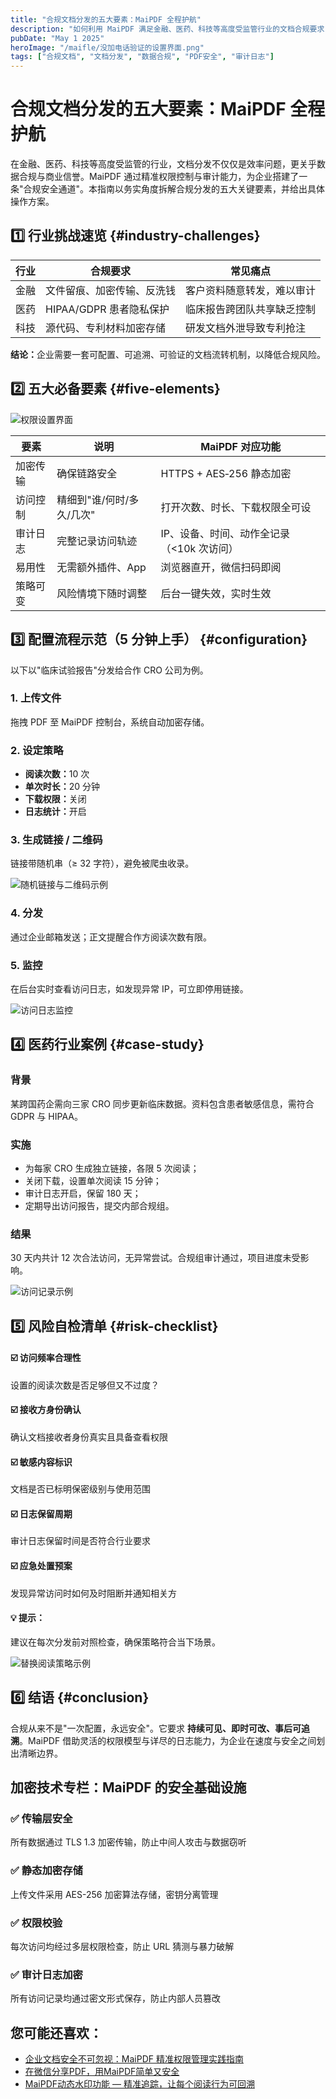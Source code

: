 ```yaml
---
title: "合规文档分发的五大要素：MaiPDF 全程护航"
description: "如何利用 MaiPDF 满足金融、医药、科技等高度受监管行业的文档合规要求，打造安全可控的文档分发流程"
pubDate: "May 1 2025"
heroImage: "/maifle/没加电话验证的设置界面.png"
tags: ["合规文档", "文档分发", "数据合规", "PDF安全", "审计日志"]
---
```


# 合规文档分发的五大要素：MaiPDF 全程护航

<div class="intro-panel">
  在金融、医药、科技等高度受监管的行业，文档分发不仅仅是效率问题，更关乎数据合规与商业信誉。MaiPDF 通过精准权限控制与审计能力，为企业搭建了一条"合规安全通道"。本指南以务实角度拆解合规分发的五大关键要素，并给出具体操作方案。
</div>

## 1️⃣ 行业挑战速览 {#industry-challenges}

<div class="industry-table">
  <table>
    <thead>
      <tr>
        <th>行业</th>
        <th>合规要求</th>
        <th>常见痛点</th>
      </tr>
    </thead>
    <tbody>
      <tr>
        <td>金融</td>
        <td>文件留痕、加密传输、反洗钱</td>
        <td>客户资料随意转发，难以审计</td>
      </tr>
      <tr>
        <td>医药</td>
        <td>HIPAA/GDPR 患者隐私保护</td>
        <td>临床报告跨团队共享缺乏控制</td>
      </tr>
      <tr>
        <td>科技</td>
        <td>源代码、专利材料加密存储</td>
        <td>研发文档外泄导致专利抢注</td>
      </tr>
    </tbody>
  </table>
</div>

<div class="conclusion-box">
  <p><strong>结论：</strong>企业需要一套可配置、可追溯、可验证的文档流转机制，以降低合规风险。</p>
</div>

## 2️⃣ 五大必备要素 {#five-elements}

![权限设置界面](/maifle/没加电话验证的设置界面.png)

<div class="elements-table">
  <table>
    <thead>
      <tr>
        <th>要素</th>
        <th>说明</th>
        <th>MaiPDF 对应功能</th>
      </tr>
    </thead>
    <tbody>
      <tr>
        <td>加密传输</td>
        <td>确保链路安全</td>
        <td>HTTPS + AES‑256 静态加密</td>
      </tr>
      <tr>
        <td>访问控制</td>
        <td>精细到"谁/何时/多久/几次"</td>
        <td>打开次数、时长、下载权限全可设</td>
      </tr>
      <tr>
        <td>审计日志</td>
        <td>完整记录访问轨迹</td>
        <td>IP、设备、时间、动作全记录（<10k 次访问）</td>
      </tr>
      <tr>
        <td>易用性</td>
        <td>无需额外插件、App</td>
        <td>浏览器直开，微信扫码即阅</td>
      </tr>
      <tr>
        <td>策略可变</td>
        <td>风险情境下随时调整</td>
        <td>后台一键失效，实时生效</td>
      </tr>
    </tbody>
  </table>
</div>

## 3️⃣ 配置流程示范（5 分钟上手） {#configuration}

以下以"临床试验报告"分发给合作 CRO 公司为例。

<div class="steps-container">
  <div class="step">
    <h3>1. 上传文件</h3>
    <p>拖拽 PDF 至 MaiPDF 控制台，系统自动加密存储。</p>
  </div>
  
  <div class="step">
    <h3>2. 设定策略</h3>
    <ul>
      <li><strong>阅读次数：</strong>10 次</li>
      <li><strong>单次时长：</strong>20 分钟</li>
      <li><strong>下载权限：</strong>关闭</li>
      <li><strong>日志统计：</strong>开启</li>
    </ul>
  </div>
  
  <div class="step">
    <h3>3. 生成链接 / 二维码</h3>
    <p>链接带随机串（≥ 32 字符），避免被爬虫收录。</p>
    <img src="/maifle/阅读码示例.png" alt="随机链接与二维码示例" class="step-image">
  </div>
  
  <div class="step">
    <h3>4. 分发</h3>
    <p>通过企业邮箱发送；正文提醒合作方阅读次数有限。</p>
  </div>
  
  <div class="step">
    <h3>5. 监控</h3>
    <p>在后台实时查看访问日志，如发现异常 IP，可立即停用链接。</p>
    <img src="/maifle/阅读记录查询.png" alt="访问日志监控" class="step-image">
  </div>
</div>

## 4️⃣ 医药行业案例 {#case-study}

<div class="case-study">
  <h3>背景</h3>
  <p>某跨国药企需向三家 CRO 同步更新临床数据。资料包含患者敏感信息，需符合 GDPR 与 HIPAA。</p>
  
  <h3>实施</h3>
  <ul>
    <li>为每家 CRO 生成独立链接，各限 5 次阅读；</li>
    <li>关闭下载，设置单次阅读 15 分钟；</li>
    <li>审计日志开启，保留 180 天；</li>
    <li>定期导出访问报告，提交内部合规组。</li>
  </ul>
  
  <h3>结果</h3>
  <p>30 天内共计 12 次合法访问，无异常尝试。合规组审计通过，项目进度未受影响。</p>
  <img src="/maifle/阅读记录查询结果示例.png" alt="访问记录示例" class="case-image">
</div>

## 5️⃣ 风险自检清单 {#risk-checklist}

<div class="checklist-container">
  <div class="checklist-item">
    <h4>☑️ 访问频率合理性</h4>
    <p>设置的阅读次数是否足够但又不过度？</p>
  </div>
  
  <div class="checklist-item">
    <h4>☑️ 接收方身份确认</h4>
    <p>确认文档接收者身份真实且具备查看权限</p>
  </div>
  
  <div class="checklist-item">
    <h4>☑️ 敏感内容标识</h4>
    <p>文档是否已标明保密级别与使用范围</p>
  </div>
  
  <div class="checklist-item">
    <h4>☑️ 日志保留周期</h4>
    <p>审计日志保留时间是否符合行业要求</p>
  </div>
  
  <div class="checklist-item">
    <h4>☑️ 应急处置预案</h4>
    <p>发现异常访问时如何及时阻断并通知相关方</p>
  </div>
</div>

<div class="tip-box">
  <h4>💡 提示：</h4>
  <p>建议在每次分发前对照检查，确保策略符合当下场景。</p>
  <img src="/maifle/替换阅读码的例子.png" alt="替换阅读策略示例" class="tip-image">
</div>

## 6️⃣ 结语 {#conclusion}

<div class="conclusion-panel">
  <p>合规从来不是"一次配置，永远安全"。它要求 <strong>持续可见、即时可改、事后可追溯</strong>。MaiPDF 借助灵活的权限模型与详尽的日志能力，为企业在速度与安全之间划出清晰边界。</p>
</div>

## 加密技术专栏：MaiPDF 的安全基础设施

<div class="security-infrastructure">
  <h3>✅ 传输层安全</h3>
  <p>所有数据通过 TLS 1.3 加密传输，防止中间人攻击与数据窃听</p>
  
  <h3>✅ 静态加密存储</h3>
  <p>上传文件采用 AES-256 加密算法存储，密钥分离管理</p>
  
  <h3>✅ 权限校验</h3>
  <p>每次访问均经过多层权限检查，防止 URL 猜测与暴力破解</p>
  
  <h3>✅ 审计日志加密</h3>
  <p>所有访问记录均通过密文形式保存，防止内部人员篡改</p>
</div>

## 您可能还喜欢：

- [企业文档安全不可忽视：MaiPDF 精准权限管理实践指南](../../cn/enterprise-document-security)
- [在微信分享PDF，用MaiPDF简单又安全](../../cn/wechat-pdf-sharing)
- [MaiPDF动态水印功能 — 精准追踪，让每个阅读行为可回溯](../../cn/dynamic-watermarks-on-pdf-cn)